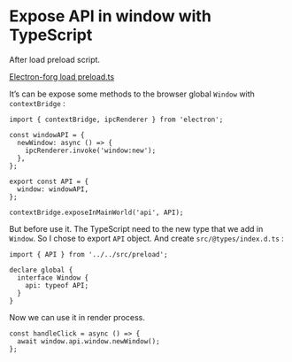 # Expose API in window with TypeScript

After load preload script. 

[Electron-forg load preload.ts](Electron-forg%20load%20preload%20ts%205f0eb85f2c994b9287f4a555f366c416.md)

It’s can be expose some methods to the browser global `Window` with `contextBridge` :

```tsx
import { contextBridge, ipcRenderer } from 'electron';

const windowAPI = {
  newWindow: async () => {
    ipcRenderer.invoke('window:new');
  },
};

export const API = {
  window: windowAPI,
};

contextBridge.exposeInMainWorld('api', API);
```

But before use it. The TypeScript need to the new type that we add in `Window`. So I chose to export `API` object. And create `src/@types/index.d.ts` :

```tsx
import { API } from '../../src/preload';

declare global {
  interface Window {
    api: typeof API;
  }
}
```

Now we can use it in render process.

```tsx
const handleClick = async () => {
  await window.api.window.newWindow();
};
```